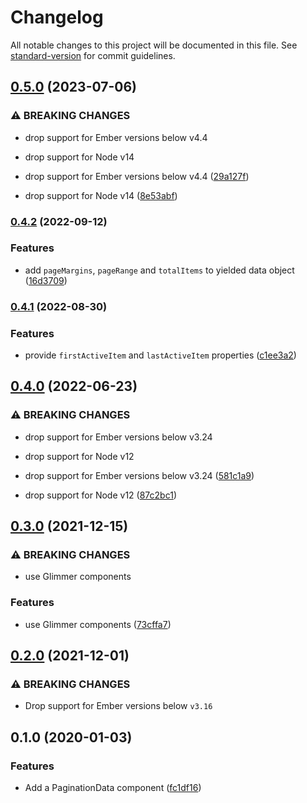 # Changelog

All notable changes to this project will be documented in this file. See [standard-version](https://github.com/conventional-changelog/standard-version) for commit guidelines.

## [0.5.0](https://github.com/Bagaar/ember-pagination/compare/v0.4.2...v0.5.0) (2023-07-06)


### ⚠ BREAKING CHANGES

* drop support for Ember versions below v4.4
* drop support for Node v14

* drop support for Ember versions below v4.4 ([29a127f](https://github.com/Bagaar/ember-pagination/commit/29a127f4ff034d4a507eca13d4a76f7d8d94f28c))
* drop support for Node v14 ([8e53abf](https://github.com/Bagaar/ember-pagination/commit/8e53abf484557ce4fc7b0368f524e0590eef86ee))

### [0.4.2](https://github.com/Bagaar/ember-pagination/compare/v0.4.1...v0.4.2) (2022-09-12)


### Features

* add `pageMargins`, `pageRange` and `totalItems` to yielded data object ([16d3709](https://github.com/Bagaar/ember-pagination/commit/16d3709a10472e31a74c7708641afa2db923c05e))

### [0.4.1](https://github.com/Bagaar/ember-pagination/compare/v0.4.0...v0.4.1) (2022-08-30)


### Features

* provide `firstActiveItem` and `lastActiveItem` properties ([c1ee3a2](https://github.com/Bagaar/ember-pagination/commit/c1ee3a23433c8397865264445d0663fa86321d20))

## [0.4.0](https://github.com/Bagaar/ember-pagination/compare/v0.3.0...v0.4.0) (2022-06-23)


### ⚠ BREAKING CHANGES

* drop support for Ember versions below v3.24
* drop support for Node v12

* drop support for Ember versions below v3.24 ([581c1a9](https://github.com/Bagaar/ember-pagination/commit/581c1a91c1ae1b8458c968aba4c02067d46a6b25))
* drop support for Node v12 ([87c2bc1](https://github.com/Bagaar/ember-pagination/commit/87c2bc110d771212b4f630928536ae33d695e6e6))

## [0.3.0](https://github.com/Bagaar/ember-pagination/compare/v0.2.0...v0.3.0) (2021-12-15)


### ⚠ BREAKING CHANGES

* use Glimmer components

### Features

* use Glimmer components ([73cffa7](https://github.com/Bagaar/ember-pagination/commit/73cffa76bae993a8995d52e7906643a2e2fd0082))

## [0.2.0](https://github.com/Bagaar/ember-pagination/compare/v0.1.0...v0.2.0) (2021-12-01)


### ⚠ BREAKING CHANGES

* Drop support for Ember versions below `v3.16`


## 0.1.0 (2020-01-03)


### Features

* Add a PaginationData component ([fc1df16](https://github.com/Bagaar/ember-pagination/commit/fc1df16))
